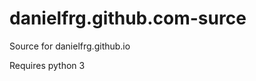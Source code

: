 danielfrg.github.com-surce
==========================

Source for danielfrg.github.io

Requires python 3
